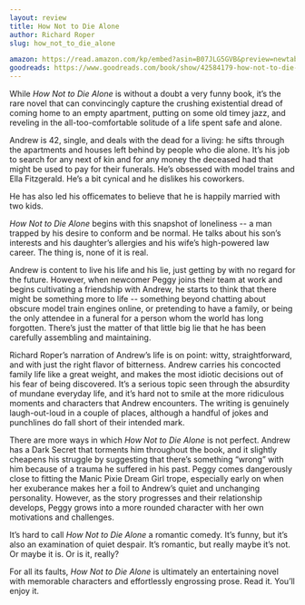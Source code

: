 ```yaml
---
layout: review
title: How Not to Die Alone
author: Richard Roper
slug: how_not_to_die_alone

amazon: https://read.amazon.com/kp/embed?asin=B07JLG5GVB&preview=newtab&linkCode=kpe&ref_=cm_sw_r_kb_dp_5K8BA2AYQAVR7GRXK2XX
goodreads: https://www.goodreads.com/book/show/42584179-how-not-to-die-alone
---
```


While *How Not to Die Alone* is without a doubt a very funny book, it’s the rare novel that can convincingly capture the crushing existential dread of coming home to an empty apartment, putting on some old timey jazz, and reveling in the all-too-comfortable solitude of a life spent safe and alone.

Andrew is 42, single, and deals with the dead for a living: he sifts through the apartments and houses left behind by people who die alone. It’s his job to search for any next of kin and for any money the deceased had that might be used to pay for their funerals. He’s obsessed with model trains and Ella Fitzgerald. He’s a bit cynical and he dislikes his coworkers.

He has also led his officemates to believe that he is happily married with two kids.

*How Not to Die Alone* begins with this snapshot of loneliness -- a man trapped by his desire to conform and be normal. He talks about his son’s interests and his daughter’s allergies and his wife’s high-powered law career. The thing is, none of it is real.

Andrew is content to live his life and his lie, just getting by with no regard for the future. However, when newcomer Peggy joins their team at work and begins cultivating a friendship with Andrew, he starts to think that there might be something more to life -- something beyond chatting about obscure model train engines online, or pretending to have a family, or being the only attendee in a funeral for a person whom the world has long forgotten. There’s just the matter of that little big lie that he has been carefully assembling and maintaining.

Richard Roper’s narration of Andrew’s life is on point: witty, straightforward, and with just the right flavor of bitterness. Andrew carries his concocted family life like a great weight, and makes the most idiotic decisions out of his fear of being discovered. It’s a serious topic seen through the absurdity of mundane everyday life, and it’s hard not to smile at the more ridiculous moments and characters that Andrew encounters. The writing is genuinely laugh-out-loud in a couple of places, although a handful of jokes and punchlines do fall short of their intended mark.

There are more ways in which *How Not to Die Alone* is not perfect. Andrew has a Dark Secret that torments him throughout the book, and it slightly cheapens his struggle by suggesting that there’s something “wrong” with him because of a trauma he suffered in his past. Peggy comes dangerously close to fitting the Manic Pixie Dream Girl trope, especially early on when her exuberance makes her a foil to Andrew’s quiet and unchanging personality. However, as the story progresses and their relationship develops, Peggy grows into a more rounded character with her own motivations and challenges.

It’s hard to call *How Not to Die Alone* a romantic comedy. It’s funny, but it’s also an examination of quiet despair. It’s romantic, but really maybe it’s not. Or maybe it is. Or is it, really?

For all its faults, *How Not to Die Alone* is ultimately an entertaining novel with memorable characters and effortlessly engrossing prose. Read it. You’ll enjoy it.